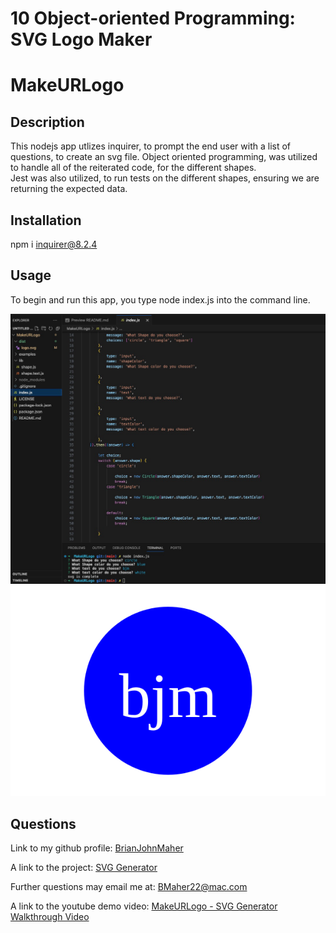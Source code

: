 # 10 Object-oriented Programming: SVG Logo Maker
# MakeURLogo
  
## Description
  
This nodejs app utlizes inquirer, to prompt the end user with a list of questions, to create an svg file. 
Object oriented programming, was utilized to handle all of the reiterated code, for the different shapes.  
Jest was also utilized, to run tests on the different shapes, ensuring we are returning the expected data.

## Installation

npm i inquirer@8.2.4

## Usage

To begin and run this app, you type node index.js into the command line.

![screenshot.png](assets/examples/makeURLogo_Terminal.png)
![screenshot.png](assets/examples/logo.svg)

 ## Questions

Link to my github profile: [BrianJohnMaher](https://github.com/BrianJohnMaher)

A link to the project: [SVG Generator](https://github.com/BrianJohnMaher/MakeURLogo)
  
Further questions may email me at: [BMaher22@mac.com](BMaher22@mac.com)

A link to the youtube demo video: [MakeURLogo - SVG Generator Walkthrough Video](https://youtu.be/BxfNU7UaCms)